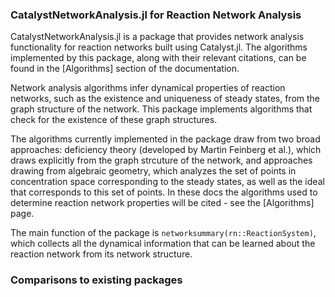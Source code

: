 ### CatalystNetworkAnalysis.jl for Reaction Network Analysis
CatalystNetworkAnalysis.jl is a package that provides network analysis functionality
for reaction networks built using Catalyst.jl. The algorithms implemented by this 
package, along with their relevant citations, can be found in the [Algorithms] 
section of the documentation. 

Network analysis algorithms infer dynamical properties of reaction networks, such as 
the existence and uniqueness of steady states, from the graph structure of the network. 
This package implements algorithms that check for the existence of these graph structures. 

The algorithms currently implemented in the package draw from two broad approaches: 
deficiency theory (developed by Martin Feinberg et al.), which draws explicitly from the graph 
strcuture of the network, and approaches drawing from algebraic geometry, which analyzes the set 
of points in concentration space corresponding to the steady states, as well as the ideal that
corresponds to this set of points.
In these docs the algorithms used to determine reaction network properties will be cited - see the [Algorithms] page. 

The main function of the package is `networksummary(rn::ReactionSystem)`, which collects all the 
dynamical information that can be learned about the reaction network from its network structure. 

### Comparisons to existing packages
